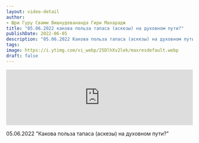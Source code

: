 ```yaml
---
layout: video-detail
author:
- Шри Гуру Свами Вишнудевананда Гири Махарадж
title: "05.06.2022 какова польза тапаса (аскезы) на духовном пути?"
publishDate: 2022-06-05
description: "05.06.2022 Какова польза тапаса (аскезы) на духовном пути?"
tags: 
image: https://i.ytimg.com/vi_webp/25DlhXv2lek/maxresdefault.webp
draft: false
---
```


<iframe width="100%" src="https://www.youtube.com/embed/25DlhXv2lek" frameborder="0" allowfullscreen=""></iframe> 

 05.06.2022 "Какова польза тапаса (аскезы) на духовном пути?"

  

 